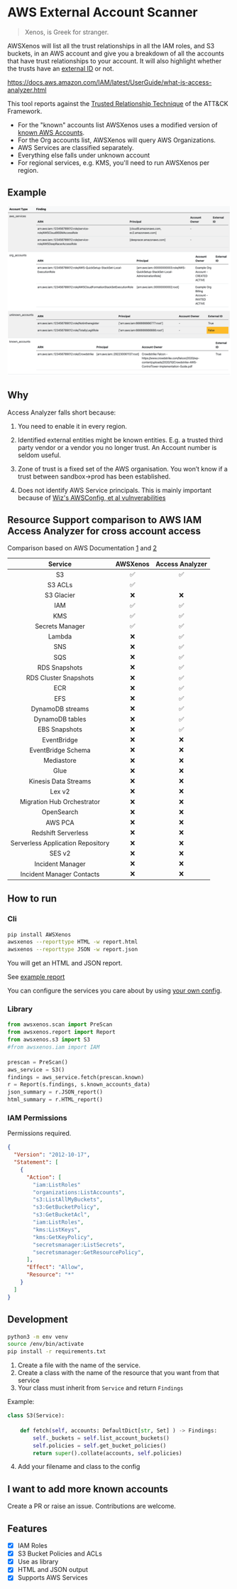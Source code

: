 # AWS External Account Scanner

> Xenos, is Greek for stranger.

AWSXenos will list all the trust relationships in all the IAM roles, and S3 buckets, in an AWS account and give you a breakdown of all the accounts that have trust relationships to your account. It will also highlight whether the trusts have an [external ID](https://docs.aws.amazon.com/IAM/latest/UserGuide/id_roles_create_for-user_externalid.html) or not.

https://docs.aws.amazon.com/IAM/latest/UserGuide/what-is-access-analyzer.html

This tool reports against the [Trusted Relationship Technique](https://attack.mitre.org/techniques/T1199/) of the ATT&CK Framework. 

* For the "known" accounts list AWSXenos uses a modified version of [known AWS Accounts](https://github.com/fwdcloudsec/known_aws_accounts).
* For the Org accounts list, AWSXenos will query AWS Organizations.
* AWS Services are classified separately.
* Everything else falls under unknown account
* For regional services, e.g. KMS, you'll need to run AWSXenos per region.

## Example
![HTML Report Screenshot](screenshots/report.png)

## Why

Access Analyzer falls short because:

1. You need to enable it in every region. 

2. Identified external entities might be known entities. E.g. a trusted third party vendor or a vendor you no longer trust. An Account number is seldom useful. 

3. Zone of trust is a fixed set of the AWS organisation. You won’t know if a trust between sandbox->prod has been established. 

4. Does not identify AWS Service principals. This is mainly important because of [Wiz's AWSConfig, et al vulnverabilities](http://i.blackhat.com/USA21/Wednesday-Handouts/us-21-Breaking-The-Isolation-Cross-Account-AWS-Vulnerabilities.pdf)

## Resource Support comparison to AWS IAM Access Analyzer for cross account access

Comparison based on AWS Documentation [1](https://docs.aws.amazon.com/IAM/latest/UserGuide/reference_aws-services-that-work-with-iam.html) and [2](https://docs.aws.amazon.com/IAM/latest/UserGuide/what-is-access-analyzer.html#what-is-access-analyzer-resource-identification)

| Service | AWSXenos | Access Analyzer |
| :--: | :--: | :--: |
| S3 | :white_check_mark: |  :white_check_mark: |
| S3 ACLs | :white_check_mark: |
| S3 Glacier | :x: | :x: |
| IAM |  :white_check_mark: |  :white_check_mark: |
| KMS |  :white_check_mark: |  :white_check_mark: |
| Secrets Manager |  :white_check_mark: |  :white_check_mark: |
| Lambda | :x: |  :white_check_mark: |
| SNS | :x: |  :white_check_mark: |
| SQS | :x: |  :white_check_mark: |
| RDS Snapshots | :x: |  :white_check_mark: |
| RDS Cluster Snapshots | :x: |  :white_check_mark: |
| ECR | :x: |  :white_check_mark: |
| EFS | :x: |  :white_check_mark: |
| DynamoDB streams | :x: |  :white_check_mark: |
| DynamoDB tables | :x: |  :white_check_mark: |
| EBS Snapshots | :x: |  :white_check_mark: |
| EventBridge | :x: | :x: |
| EventBridge Schema | :x: | :x: |
| Mediastore | :x: | :x: |
| Glue | :x: | :x: |
| Kinesis Data Streams | :x: | :x: |
| Lex v2 | :x: | :x: |
| Migration Hub Orchestrator | :x: | :x: |
| OpenSearch | :x: | :x: |
| AWS PCA | :x: | :x: |
| Redshift Serverless | :x: | :x: |
| Serverless Application Repository | :x: | :x: |
| SES v2 | :x: | :x: |
| Incident Manager | :x: | :x: |
| Incident Manager Contacts | :x: | :x: |


## How to run

### Cli
```sh
pip install AWSXenos
awsxenos --reporttype HTML -w report.html
awsxenos --reporttype JSON -w report.json
```
You will get an HTML and JSON report.

See [example report](example/example.html)

You can configure the services you care about by using [your own config](awsxenos/config.yaml).

### Library

```python
from awsxenos.scan import PreScan
from awsxenos.report import Report
from awsxenos.s3 import S3
#from awsxenos.iam import IAM

prescan = PreScan()
aws_service = S3()
findings = aws_service.fetch(prescan.known)
r = Report(s.findings, s.known_accounts_data)
json_summary = r.JSON_report()
html_summary = r.HTML_report()
```

### IAM Permissions

Permissions required.

```json
{
  "Version": "2012-10-17",
  "Statement": [
    {
      "Action": [
        "iam:ListRoles"
        "organizations:ListAccounts",
        "s3:ListAllMyBuckets",
        "s3:GetBucketPolicy",
        "s3:GetBucketAcl",
        "iam:ListRoles",
        "kms:ListKeys",
        "kms:GetKeyPolicy",
        "secretsmanager:ListSecrets",
        "secretsmanager:GetResourcePolicy",
      ],
      "Effect": "Allow",
      "Resource": "*"
    }
  ]
}
```

## Development

```sh
python3 -m env venv
source /env/bin/activate
pip install -r requirements.txt
```

1. Create a file with the name of the service.
2. Create a class with the name of the resource that you want from that service
3. Your class must inherit from `Service` and return `Findings`

Example: 

```python
class S3(Service):

    def fetch(self, accounts: DefaultDict[str, Set] ) -> Findings:
        self._buckets = self.list_account_buckets()
        self.policies = self.get_bucket_policies()
        return super().collate(accounts, self.policies)
```
4. Add your filename and class to the config



## I want to add more known accounts
Create a PR or raise an issue. Contributions are welcome.

## Features
- [x] IAM Roles
- [x] S3 Bucket Policies and ACLs
- [x] Use as library
- [x] HTML and JSON output 
- [x] Supports AWS Services
